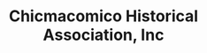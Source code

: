 ---
layout: repo
title: "Chicmacomico Historical Association, Inc"
id: 5423
permalink: repos/5423/
---